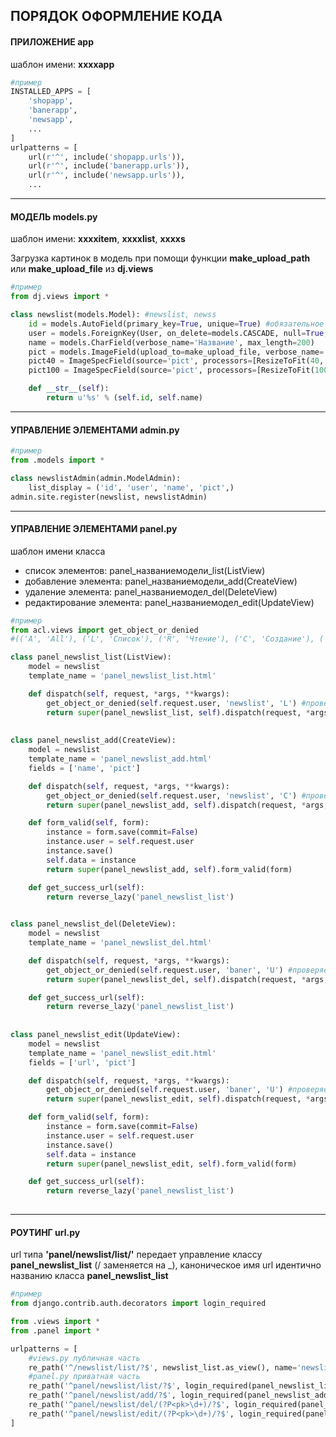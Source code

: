 ## ПОРЯДОК ОФОРМЛЕНИЕ КОДА

#### ПРИЛОЖЕНИЕ app

шаблон имени: **xxxxapp**

```python
#пример
INSTALLED_APPS = [
	'shopapp',
	'banerapp',
	'newsapp',
	...
]
urlpatterns = [
	url(r'^', include('shopapp.urls')),
	url(r'^', include('banerapp.urls')),
	url(r'^', include('newsapp.urls')),
	...
```

***

#### МОДЕЛЬ models.py

шаблон имени: **xxxxitem**, **xxxxlist**, **xxxxs**

Загрузка картинок в модель при помощи функции **make_upload_path** или **make_upload_file** из **dj.views**

```python
#пример
from dj.views import *

class newslist(models.Model): #newslist, newss
	id = models.AutoField(primary_key=True, unique=True) #обязательное поле
	user = models.ForeignKey(User, on_delete=models.CASCADE, null=True, blank=True)
	name = models.CharField(verbose_name='Название', max_length=200)
	pict = models.ImageField(upload_to=make_upload_file, verbose_name='Изображение')
	pict40 = ImageSpecField(source='pict', processors=[ResizeToFit(40, 40)], format='PNG', options={'quality': 95})
	pict100 = ImageSpecField(source='pict', processors=[ResizeToFit(100, 100)], format='PNG', options={'quality': 95})

	def __str__(self):
		return u'%s' % (self.id, self.name)
```

***

#### УПРАВЛЕНИЕ ЭЛЕМЕНТАМИ admin.py

```python
#пример
from .models import *

class newslistAdmin(admin.ModelAdmin):
	list_display = ('id', 'user', 'name', 'pict',)
admin.site.register(newslist, newslistAdmin)
```

***

#### УПРАВЛЕНИЕ ЭЛЕМЕНТАМИ panel.py

шаблон имени класса

- список элементов: panel_названиемодели_list(ListView)
- добавление элемента: panel_названиемодели_add(CreateView)
- удаление элемента: panel_названиемодел_del(DeleteView)
- редактирование элемента: panel_названиемодел_edit(UpdateView)


```python
#пример
from acl.views import get_object_or_denied
#(('A', 'All'), ('L', 'Список'), ('R', 'Чтение'), ('C', 'Создание'), ('U', 'Редактирование'),)

class panel_newslist_list(ListView):
	model = newslist
	template_name = 'panel_newslist_list.html'

	def dispatch(self, request, *args, **kwargs):
		get_object_or_denied(self.request.user, 'newslist', 'L') #проверяем права
		return super(panel_newslist_list, self).dispatch(request, *args, **kwargs)
		
		
class panel_newslist_add(CreateView):
	model = newslist
	template_name = 'panel_newslist_add.html'
	fields = ['name', 'pict']

	def dispatch(self, request, *args, **kwargs):
		get_object_or_denied(self.request.user, 'newslist', 'C') #проверяем права
		return super(panel_newslist_add, self).dispatch(request, *args, **kwargs)

	def form_valid(self, form):
		instance = form.save(commit=False)
		instance.user = self.request.user
		instance.save()
		self.data = instance
		return super(panel_newslist_add, self).form_valid(form)

	def get_success_url(self):
		return reverse_lazy('panel_newslist_list')
		

class panel_newslist_del(DeleteView):
	model = newslist
	template_name = 'panel_newslist_del.html'

	def dispatch(self, request, *args, **kwargs):
		get_object_or_denied(self.request.user, 'baner', 'U') #проверяем права
		return super(panel_newslist_del, self).dispatch(request, *args, **kwargs)

	def get_success_url(self):
		return reverse_lazy('panel_newslist_list')
		
		
class panel_newslist_edit(UpdateView):
	model = newslist
	template_name = 'panel_newslist_edit.html'
	fields = ['url', 'pict']

	def dispatch(self, request, *args, **kwargs):
		get_object_or_denied(self.request.user, 'baner', 'U') #проверяем права
		return super(panel_newslist_edit, self).dispatch(request, *args, **kwargs)

	def form_valid(self, form):
		instance = form.save(commit=False)
		instance.user = self.request.user
		instance.save()
		self.data = instance
		return super(panel_newslist_edit, self).form_valid(form)

	def get_success_url(self):
		return reverse_lazy('panel_newslist_list')
		
```

***

#### РОУТИНГ url.py

url типа **'panel/newslist/list/'** передает управление классу **panel_newslist_list** (/ заменяется на _), каноническое имя url идентично названию класса **panel_newslist_list**

```python
#пример
from django.contrib.auth.decorators import login_required

from .views import *
from .panel import *

urlpatterns = [
	#views.py публичная часть
	re_path('^/newslist/list/?$', newslist_list.as_view(), name='newslist_list'),
	#panel.py приватная часть
	re_path('^panel/newslist/list/?$', login_required(panel_newslist_list.as_view()), name='panel_newslist_list'),
	re_path('^panel/newslist/add/?$', login_required(panel_newslist_add.as_view()), name='panel_newslist_add'),
	re_path('^panel/newslist/del/(?P<pk>\d+)/?$', login_required(panel_newslist_del.as_view()), name='panel_newslist_del'),
	re_path('^panel/newslist/edit/(?P<pk>\d+)/?$', login_required(panel_newslist_edit.as_view()), name='panel_newslist_edit'),
]
```



